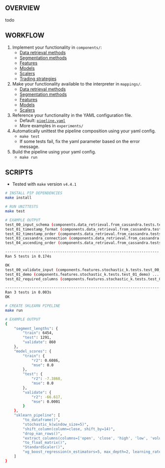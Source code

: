 ## OVERVIEW
todo

## WORKFLOW
1. Implement your functionality in `components/`:
    - [Data retrieval methods](components/data_retrieval/)
    - [Segmentation methods](components/segmentation/)
    - [Features](components/features/)
    - [Models](components/models/)
    - [Scalers](components/scalers/)
    - [Trading strategies](components/trading_strategies/)
2. Make your functionality available to the interpreter in `mappings/`.
    - [Data retrieval methods](mappings/data_retrieval.py)
    - [Segmentation methods](mappings/segmentation.py)
    - [Features](mappings/features.py)
    - [Models](mappings/models.py)
    - [Scalers](mappings/scalers.py)
3. Reference your functionality in the YAML configuration file.
    - Default: [`pipeline.yaml`](pipeline.yaml)
    - More examples in `experiments/`
4. Automatically unittest the pipeline composition using your yaml config.
    - `make test`
    - If some tests fail, fix the yaml parameter based on the error message.
5. Build the pipeline using your yaml config.
    - `make run`

## SCRIPTS
- Tested with `make` version `v4.4.1`
```sh
# INSTALL PIP DEPENDENCIES 
make install
```

```sh
# RUN UNITTESTS
make test

# EXAMPLE OUTPUT
test_00_input_schema (components.data_retrieval.from_cassandra.tests.test_00_input_schema) ... ok
test_01_timestamp_format (components.data_retrieval.from_cassandra.tests.test_01_timestamp_format) ... ok
test_02_timestamp_order (components.data_retrieval.from_cassandra.tests.test_02_timestamp_order) ... ok
test_03_cassandra_connection (components.data_retrieval.from_cassandra.tests.test_03_cassandra_connection) ... ok
test_04_ascending_order (components.data_retrieval.from_cassandra.tests.test_04_ascending_order) ... ok

----------------------------------------------------------------------
Ran 5 tests in 0.174s

OK
test_00_validate_input (components.features.stochastic_k.tests.test_00_validate_input) ... ok
test_01_demo (components.features.stochastic_k.tests.test_01_demo) ... ok
test_02_required_columns (components.features.stochastic_k.tests.test_02_required_columns) ... ok

----------------------------------------------------------------------
Ran 3 tests in 0.003s
OK
```

```sh
# CREATE SKLEARN PIPELINE
make run

# EXAMPLE OUTPUT
{
    "segment_lengths": {
        "train": 6454,
        "test": 1291,
        "validate": 860
    },
    "model_scores": {
        "train": {
            "r2": 0.6086,
            "mse": 0.0
        },
        "test": {
            "r2": -7.3868,
            "mse": 0.0
        },
        "validate": {
            "r2": -66.617,
            "mse": 0.0001
        }
    },
    "sklearn_pipeline": [
        "to_dataframe()",
        "stochastic_k(window_size=5)",
        "shift_column(column=close, shift_by=14)",
        "drop_nan_rows()",
        "extract_columns(columns=['open', 'close', 'high', 'low', 'volume', 'sk5'])",
        "to_float_matrix()",
        "StandardScaler()",
        "xg_boost_regression(n_estimators=5, max_depth=2, learning_rate=0.1, subsample=0.8)"
    ]
}
```